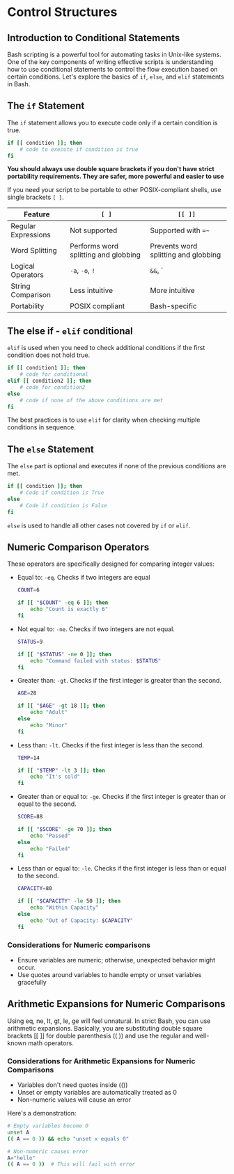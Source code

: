 # Control Structures

## Introduction to Conditional Statements

Bash scripting is a powerful tool for automating tasks in Unix-like systems. One of the key components of writing effective scripts is understanding how to use conditional statements to control the flow execution based on certain conditions. Let's explore the basics of `if`, `else`, and `elif` statements in Bash.

## The `if` Statement

The `if` statement allows you to execute code only if a certain condition is true.

```bash
if [[ condition ]]; then
    # code to execute if condition is true
fi
```

**You should always use double square brackets if you don't have strict portability requirements. They are safer, more powerful and easier to use**

If you need your script to be portable to other POSIX-compliant shells, use single brackets `[ ]`.

| Feature             | `[ ]`                               | `[[ ]]`                               |
|----------------------|---------------------------------------|----------------------------------------|
| Regular Expressions | Not supported                         | Supported with `=~`                    |
| Word Splitting       | Performs word splitting and globbing | Prevents word splitting and globbing |
| Logical Operators    | `-a`, `-o`, `!`                        | `&&`, `||`, `!`                       |
| String Comparison    | Less intuitive                        | More intuitive                         |
| Portability          | POSIX compliant                      | Bash-specific                           |

## The else if - `elif` conditional

`elif` is used when you need to check additional conditions if the first condition does not hold true.

```bash
if [[ condition1 ]]; then
    # code for conditional
elif [[ condition2 ]]; then
    # code for condition2
else
    # code if none of the above conditions are met
fi
```

The best practices is to use `elif` for clarity when checking multiple conditions in sequence.

## The `else` Statement

The `else` part is optional and executes if none of the previous conditions are met.

```bash
if [[ condition ]]; then
    # Code if condition is True
else
    # Code if condition is False
fi
```

`else` is used to handle all other cases not covered by `if` or `elif`.

## Numeric Comparison Operators

These operators are specifically designed for comparing integer values:

* Equal to: `-eq`. Checks if two integers are equal

    ```bash
    COUNT=6

    if [[ "$COUNT" -eq 6 ]]; then
        echo "Count is exactly 6"
    fi
    ```

* Not equal to: `-ne`. Checks if two integers are not equal.

    ```bash
    STATUS=9

    if [[ "$STATUS" -ne 0 ]]; then
        echo "Command failed with status: $STATUS"
    fi
    ```

* Greater than: `-gt`. Checks if the first integer is greater than the second.

    ```bash
    AGE=28

    if [[ "$AGE" -gt 18 ]]; then
        echo "Adult"
    else
        echo "Minor"
    fi
    ```

* Less than: `-lt`. Checks if the first integer is less than the second.

    ```bash
    TEMP=14

    if [[ "$TEMP" -lt 3 ]]; then
        echo "It's cold"
    fi
    ```

* Greater than or equal to: `-ge`. Checks if the first integer is greater than or equal to the second.

    ```bash
    SCORE=88

    if [[ "$SCORE" -ge 70 ]]; then
        echo "Passed"
    else
        echo "Failed"
    fi
    ```

* Less than or equal to: `-le`. Checks if the first integer is less than or equal to the second.

    ```bash
    CAPACITY=80

    if [[ "$CAPACITY" -le 50 ]]; then
        echo "Within Capacity"
    else
        echo "Out of Capacity: $CAPACITY"
    fi
    ```

### Considerations for Numeric comparisons

* Ensure variables are numeric; otherwise, unexpected behavior might occur.
* Use quotes around variables to handle empty or unset variables gracefully

## Arithmetic Expansions for Numeric Comparisons

Using eq, ne, lt, gt, le, ge will feel unnatural. In strict Bash, you can use arithmetic expansions. Basically, you are substituting double square brackets [[ ]] for double parenthesis (( )) and use the regular and well-known math operators.

### Considerations for Arithmetic Expansions for Numeric Comparisons

* Variables don't need quotes inside (())
* Unset or empty variables are automatically treated as 0
* Non-numeric values will cause an error

Here's a demonstration:

```bash
# Empty variables become 0
unset A
(( A == 0 )) && echo "unset x equals 0"

# Non-numeric causes error
A="hello"
(( A == 0 ))  # This will fail with error

```



